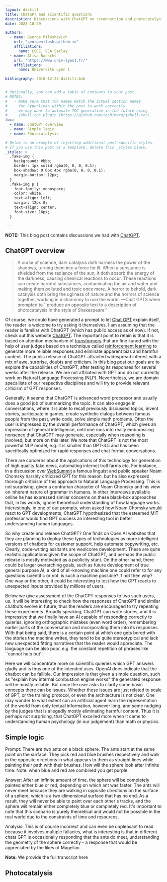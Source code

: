 ```yaml
---
layout: distill
title: ChatGPT and scientific questions
description: Discussions with ChatGPT on reconnection and photocatalysis
date: 2022-10-29

authors:
  - name: George Miloshevich
    url: "georgemilosh.github.io"
    affiliations:
      name: LSCE, CEA Saclay
  - name: Alisa Ranscht
    url: "https://www.univ-lyon1.fr/"
    affiliations:
      name: Université Lyon 1
      
bibliography: 2018-12-22-distill.bib


# Optionally, you can add a table of contents to your post.
# NOTES:
#   - make sure that TOC names match the actual section names
#     for hyperlinks within the post to work correctly.
#   - we may want to automate TOC generation in the future using
#     jekyll-toc plugin (https://github.com/toshimaru/jekyll-toc).
toc:
  - name: ChatGPT overview
  - name: Simple logic
  - name: Photocatalysis

# Below is an example of injecting additional post-specific styles.
# If you use this post as a template, delete this _styles block.
_styles: >
  .fake-img {
    background: #bbb;
    border: 1px solid rgba(0, 0, 0, 0.1);
    box-shadow: 0 0px 4px rgba(0, 0, 0, 0.1);
    margin-bottom: 12px;
  }
  .fake-img p {
    font-family: monospace;
    color: white;
    text-align: left;
    margin: 12px 0;
    text-align: center;
    font-size: 16px;
  }

---
```


**NOTE:**
This blog post contains discussions we had with [ChatGPT](https://chat.openai.com/).

## ChatGPT overview

<blockquote>
    A curse of science, dark catalysis doth harness the power of the shadows, turning them into a force for ill. When a substance is shielded from the radiance of the sun, it doth absorb the energy of the darkness, causing chemical reactions to occur. These reactions can create harmful substances, contaminating the air and water and making them polluted and toxic once more. A horror to behold, dark catalysis doth bring the ugliness of nature and the horrors of science together, working in disharmony to ruin the world.
    —Chat GPT3 when prompted to ``produce an opposite text to a description of photocatalysis in the style of Shakespeare''
</blockquote>
 
Of course, we could have generated a prompt to let [Chat GPT](https://en.wikipedia.org/wiki/ChatGPT) explain itself, the reader is welcome to try asking it themselves. I am assuming that the reader is familiar with ChatGPT (which has public access as of now). If not, check out this website [ChatGPT](https://openai.com/blog/chatgpt/). The important point to retain is that <d-cite key="ouyang2022training"></d-cite> it is based on attention mechanism of [transformers](https://towardsdatascience.com/transformers-89034557de14) that are fine-tuned with the help of user judges based on a technique called [reinforcement learning](https://en.wikipedia.org/wiki/Reinforcement_learning) to generate more reliable responses and eliminate apparent bias and harmful content. The public release of ChatGPT attracted widespread interest with a mix of awe, surprise, doubts and criticism. In this blog post our goals are to explore the capabilities of ChatGPT, after testing its responses for several weeks after the release. We are not affiliated with GPT and do not currently work on Natural Language Processing (NLP). Nevertheless, we are domain specailists of our respective disciplines and will try to provide relevant criticism of GPT responses.

Generally, it seems that ChatGPT is advanced word processor and usually does a good job of summarizing the topic. It can also engage in conversations, where it is able to recall previously discussed topics, invent stories, participate in games, create synthetic dialogs between famous people from the past, write code, solve simple math problems. Often the user is impressed by the overall performance of ChatGPT, which gives an impression of general intelligence, until one runs into really embarassing nonsence that ChatGPT may generate, especially when reasoning is involved, but more on this later. We note that ChatGPT is not the most powerful NLP model, e.g. it is smaller than GPT-3.5 and has been specifically optimized for rapid responses and chat format conversations. 

There are concerns about the applications of this technology for generation of high quality fake news, automating internet troll farms etc. For instance, in a discussion over [WebSummit](https://youtu.be/PBdZi_JtV4c) a famous linguist and public speaker Noam Chomsky harshly criticized GPT for this reason, but he also expressed thorough criticism of this approach to Natural Language Processing. This is not surprising, given a contrarian character of Noam Chomsky and his view on inherent nature of grammar in humans. In other interviews available online he has expressed similar concerns on these black-box approaches that, in his words, ignore theoretical understanding of how language works. Interestingly, in one of our prompts, when asked how Noam Chomsky would react to GPT developments, ChatGPT hypothesized that the esteemed MIT professor would find GPT success an interesting tool in better understanding human languages. 

So why create and release ChatGPT? One finds on Open AI websites that they are planning to deploy these types of technologies as more intelligent versions of chatbots for customer support, help automate copywriting, etc. Clearly, code-writing assitants are weolcome development. These are quite realistic applications given the scope of ChatGPT, and perhaps the public release is mostly motivated as a publicity stunt. On the other hand, there could be larger overarching goals, such as future development of true general purpose AI, a kind of all-knowing machine one could refer to for any questions scientific or not: is such a machine possible? If not then why? One way or the other, it could be interesting to test how the GPT reacts to unexpected inputs provided by millions of users. 

Below we give assessment of the ChatGPT responses to two such users, us. It will be interesting to check how the responses of ChatGPT and similar chatbots evolve in future, thus the readers are encouraged to try repeating these experiments. Broadly speaking, ChatGPT can write stories, and it is impressive that we finally have an AI capable of responding correctly to quieries, ignoring orthographic mistakes (even word order), remembering earlier parts of the conversation and incorporating them into its responses. With that being said, there is a certain point at which one gets bored with the stories the machine writes, they tend to be quite stereotypical and lack new unexpected fitting narratives that the reader would appreciate. The language can be also poor, e.g. the constant repetition of phrases like ``cannot help but''. 

Here we will concentrate more on scientific quieries which GPT answers gladly and is thus one of the intended uses. OpenAI does indicate that the chatbot can be fallible. Our impression is that given a simple question, such as "explain how internal combustion engine works" the generated response will be mostly reliable. But once the user asks to clarify some basic concepts there can be issues. Whether these issues are just related to scale of GPT, or the training protocol, or even the architecture is not clear. One may wonder to what extent can an artificial agent learn the representation of the world from only textual information, however long, and some nudging by the judges that is allegedly mostly eliminating harmful content. Thus it is perhaps not surprising, that ChatGPT excelled more when it came to understanding human psychology (in our judgement) than math or physics. 

## Simple logic

Prompt: There are two ants on a black sphere. The ants start at the same point on the surface. They pick red and blue brushes respectively and walk in the opposite directions in what appears to them as straight lines while painting their path with their brushes. How will the sphere look after infinite time. Note: when blue and red are combined you get purple

Answer: After an infinite amount of time, the sphere will be completely painted either blue or red, depending on which ant was faster. The ants will never meet because they are walking in opposite directions on the surface of a sphere, which is a two-dimensional surface that has no end. As a result, they will never be able to paint over each other's tracks, and the sphere will remain either completely blue or completely red. It's important to note that this scenario is purely theoretical and would not be possible in the real world due to the constraints of time and resources.

Analysis: This is of course incorrect and can even be unpleasant to read because it involves multiple fallacies, what is interesting is that in different chats GPT is occasionally responding that the ants do meet, understanding the geometry of the sphere correctly - a response that would be appreciated by the likes of Magellan. 


**Note:** We provide the full transcript here


## Photocatalysis
